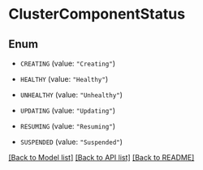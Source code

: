 # ClusterComponentStatus

## Enum


* `CREATING` (value: `"Creating"`)

* `HEALTHY` (value: `"Healthy"`)

* `UNHEALTHY` (value: `"Unhealthy"`)

* `UPDATING` (value: `"Updating"`)

* `RESUMING` (value: `"Resuming"`)

* `SUSPENDED` (value: `"Suspended"`)


[[Back to Model list]](../README.md#documentation-for-models) [[Back to API list]](../README.md#documentation-for-api-endpoints) [[Back to README]](../README.md)


